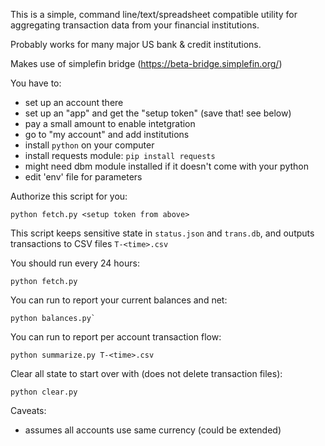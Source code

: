This is a simple, command line/text/spreadsheet compatible utility for aggregating transaction data from your financial institutions.

Probably works for many major US bank & credit institutions.

Makes use of simplefin bridge (https://beta-bridge.simplefin.org/)

You have to:
 - set up an account there
 - set up an "app" and get the "setup token" (save that! see below)
 - pay a small amount to enable intetgration
 - go to "my account" and add institutions
 - install `python` on your computer
 - install requests module: `pip install requests`
 - might need dbm module installed if it doesn't come with your python
 - edit 'env' file for parameters
 
Authorize this script for you:

  `python fetch.py <setup token from above>`

This script keeps sensitive state in `status.json` and `trans.db`, and outputs transactions to CSV files `T-<time>.csv`

You should run every 24 hours:

    python fetch.py

You can run to report your current balances and net:

    python balances.py`

You can run to report per account transaction flow:

    python summarize.py T-<time>.csv

Clear all state to start over with (does not delete transaction files):

    python clear.py

Caveats:
 - assumes all accounts use same currency (could be extended)

